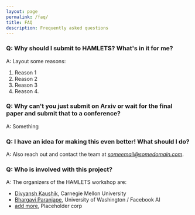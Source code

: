 ```yaml
---
layout: page
permalink: /faq/
title: FAQ
description: Frequently asked questions
---
```



### Q: Why should I submit to HAMLETS? What's in it for me?

A: Layout some reasons: 
1. Reason 1   
2.  Reason 2
3.  Reason 3
4.  Reason 4. 


### Q: Why can't you just submit on Arxiv or wait for the final paper and submit that to a conference?

A: Something 

### Q: I have an idea for making this even better! What should I do?

A: Also reach out and contact the team at *someemail@somedomain.com*.

### Q: Who is involved with this project? 

A: The organizers of the HAMLETS workshop are:

* [Divyansh Kaushik](https://www.cs.cmu.edu/~dkaushik/), Carnegie Mellon University
* [Bhargavi Paranjape](https://www.cs.washington.edu/), University of Washington / Facebook AI
* [add more](https://dummy.io/), Placeholder corp

